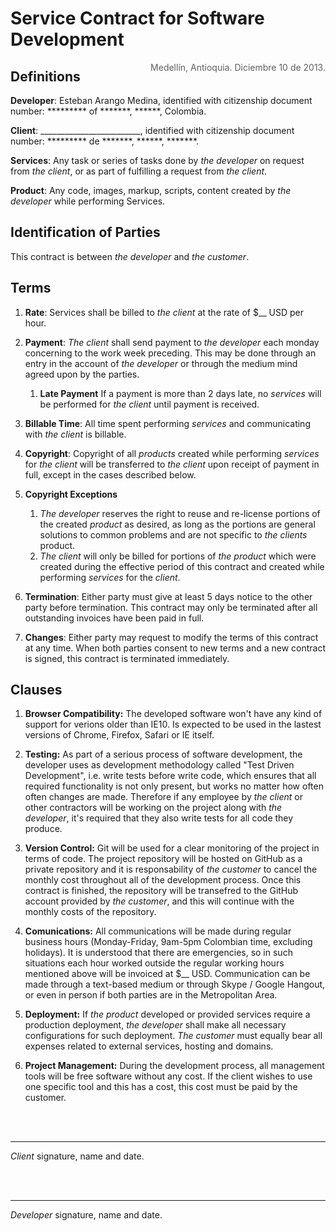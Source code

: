 # Service Contract for Software Development

><div style="float: right;">Medellín, Antioquia. Diciembre 10 de 2013.
</div>

## Definitions

**Developer**:
Esteban Arango Medina, identified with citizenship document number: ********* of *******, ******, Colombia.

**Client**:
_________________________, identified with citizenship document number: ********* de *******, ******, *******.

**Services**: 
Any task or series of tasks done by _the developer_ on request from _the client_, or as part of fulfilling a request from _the client_.

**Product**: 
Any code, images, markup, scripts, content created by _the developer_ while performing Services.


## Identification of Parties
This contract is between _the developer_ and _the customer_.


## Terms

1. **Rate**: 
Services shall be billed to _the client_ at the rate of $__ USD per hour.

2. **Payment**: 
_The client_ shall send payment to _the developer_ each monday concerning to the work week preceding. This may be done through an entry in the account of _the developer_ or through the medium mind agreed upon by the parties.

	1. **Late Payment**
	If a payment is more than 2 days late, no _services_ will be performed for _the client_ until payment is received.

3. **Billable Time**: 
All time spent performing _services_ and communicating with _the client_ is billable.

4. **Copyright**: 
Copyright of all _products_ created while performing _services_ for _the client_ will be transferred to _the client_ upon receipt of payment in full, except in the cases described below.

5. **Copyright Exceptions**
	1. _The developer_ reserves the right to reuse and re-license portions of the created _product_ as desired, as long as the portions are general solutions to common problems and are not specific to _the clients_ product.
	2. _The client_ will only be billed for portions of _the product_ which were created during the effective period of this contract and created while performing _services_ for the _client_.

6. **Termination**:
Either party must give at least 5 days notice to the other party before termination. This contract may only be terminated after all outstanding invoices have been paid in full.

7. **Changes**:
Either party may request to modify the terms of this contract at any time. When both parties consent to new terms and a new contract is signed, this contract is terminated immediately.

## Clauses

1. **Browser Compatibility:**
The developed software won't have any kind of support for verions older than IE10. Is expected to be used in the lastest versions of Chrome, Firefox, Safari or IE itself.

2. **Testing:**
As part of a serious process of software development, the developer uses as development methodology called "Test Driven Development", i.e. write tests before write code, which ensures that all required functionality is not only present, but works no matter how often often changes are made. Therefore if any employee by _the client_ or other contractors will be working on the project along with _the developer_, it's required that they also write tests for all code they produce.

3. **Version Control:** 
Git will be used for a clear monitoring of the project in terms of code. The project repository will be hosted on GitHub as a private repository and it is responsability of _the customer_ to cancel the monthly cost throughout all of the development process. Once this contract is finished, the repository will be transefred to the GitHub account provided by _the customer_, and this will continue with the monthly costs of the repository.

4. **Comunications:**
All communications will be made during regular business hours (Monday-Friday, 9am-5pm Colombian time, excluding holidays). It is understood that there are emergencies, so in such situations each hour worked outside the regular working hours mentioned above will be invoiced at $__ USD. Communication can be made through a text-based medium or through Skype / Google Hangout, or even in person if both parties are in the Metropolitan Area.

4. **Deployment:**
If _the product_ developed or provided services require a production deployment, _the developer_ shall make all necessary configurations for such deployment. _The customer_ must equally bear all expenses related to external services, hosting and domains.

5. **Project Management:**
During the development process, all management tools will be free software without any cost. If the client wishes to use one specific tool and this has a cost, this cost must be paid by the customer.

<br>
<br>

----
_Client_ signature, name and date.

<br>
<br>

----
_Developer_ signature, name and date.
